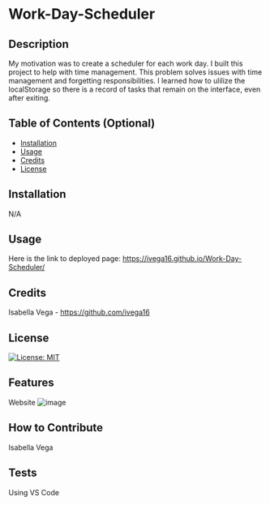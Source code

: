 # Work-Day-Scheduler


## Description

My motivation was to create a scheduler for each work day. I built this project to help with time management. This problem solves issues with time management and forgetting responsibilities. I learned how to ulilize the localStorage so there is a record of tasks that remain on the interface, even after exiting.

## Table of Contents (Optional)

- [Installation](#installation)
- [Usage](#usage)
- [Credits](#credits)
- [License](#license)

## Installation

N/A

## Usage

Here is the link to deployed page: https://ivega16.github.io/Work-Day-Scheduler/

## Credits

Isabella Vega - https://github.com/ivega16

## License

[![License: MIT](https://img.shields.io/badge/License-MIT-yellow.svg)](https://opensource.org/licenses/MIT)


## Features

Website
![image](https://github.com/ivega16/Work-Day-Scheduler/assets/99403219/0ed8bee4-4a40-4f00-9969-f50d8555a25a)




## How to Contribute

Isabella Vega

## Tests

Using VS Code
